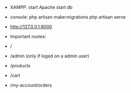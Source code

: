* XAMPP:
    start Apache
    start db
* console:
    php artisan make:migrations
    php artisan serve
* http://127.0.0.1:8000

* Important routes:
* /
* /admin (only if loged on a admin user)
* /products
* /cart
* /my-account/orders
